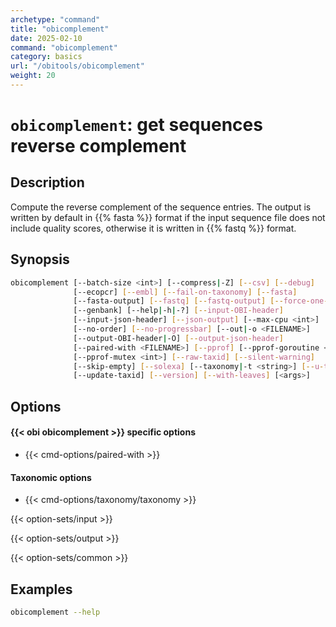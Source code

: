 ```yaml
---
archetype: "command"
title: "obicomplement"
date: 2025-02-10
command: "obicomplement"
category: basics
url: "/obitools/obicomplement"
weight: 20
---
```


# `obicomplement`: get sequences reverse complement

## Description 

Compute the reverse complement of the sequence entries. The output is written by default in {{% fasta %}} format if the input sequence file does not include quality scores, otherwise it is written in {{% fastq %}} format.

## Synopsis

```bash
obicomplement [--batch-size <int>] [--compress|-Z] [--csv] [--debug]
              [--ecopcr] [--embl] [--fail-on-taxonomy] [--fasta]
              [--fasta-output] [--fastq] [--fastq-output] [--force-one-cpu]
              [--genbank] [--help|-h|-?] [--input-OBI-header]
              [--input-json-header] [--json-output] [--max-cpu <int>]
              [--no-order] [--no-progressbar] [--out|-o <FILENAME>]
              [--output-OBI-header|-O] [--output-json-header]
              [--paired-with <FILENAME>] [--pprof] [--pprof-goroutine <int>]
              [--pprof-mutex <int>] [--raw-taxid] [--silent-warning]
              [--skip-empty] [--solexa] [--taxonomy|-t <string>] [--u-to-t]
              [--update-taxid] [--version] [--with-leaves] [<args>]
```

## Options

#### {{< obi obicomplement >}} specific options

- {{< cmd-options/paired-with >}}

#### Taxonomic options

- {{< cmd-options/taxonomy/taxonomy >}}

{{< option-sets/input >}}

{{< option-sets/output >}}

{{< option-sets/common >}}

## Examples

```bash
obicomplement --help
```
